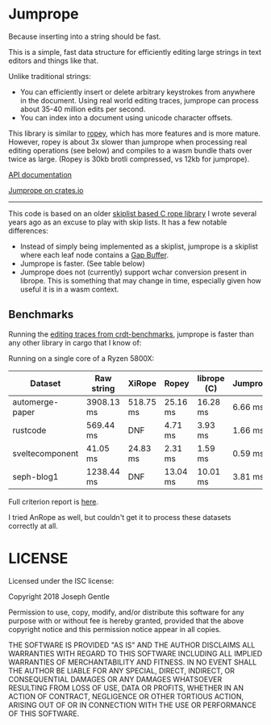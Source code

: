 # Jumprope

Because inserting into a string should be fast.

This is a simple, fast data structure for efficiently editing large strings in text editors and things like that.

Unlike traditional strings:

- You can efficiently insert or delete arbitrary keystrokes from anywhere in the document. Using real world editing traces, jumprope can process about 35-40 million edits per second.
- You can index into a document using unicode character offsets.

This library is similar to [ropey](https://crates.io/crates/ropey), which has more features and is more mature. However, ropey is about 3x slower than jumprope when processing real editing operations (see below) and compiles to a wasm bundle thats over twice as large. (Ropey is 30kb brotli compressed, vs 12kb for jumprope).

[API documentation](https://docs.rs/jumprope/)

[Jumprope on crates.io](https://crates.io/crates/jumprope)

---

This code is based on an older [skiplist based C rope library](https://github.com/josephg/librope) I wrote several years ago as an excuse to play with skip lists. It has a few notable differences:

- Instead of simply being implemented as a skiplist, jumprope is a skiplist where each leaf node contains a [Gap Buffer](https://en.wikipedia.org/wiki/Gap_buffer).
- Jumprope is faster. (See table below)
- Jumprope does not (currently) support wchar conversion present in librope. This is something that may change in time, especially given how useful it is in a wasm context.


## Benchmarks

Running the [editing traces from crdt-benchmarks](https://github.com/josephg/crdt-benchmarks), jumprope is faster than any other library in cargo that I know of:

Running on a single core of a Ryzen 5800X:

| Dataset | Raw string | XiRope | Ropey | librope (C) | Jumprope |
|---------|------------|--------|-------|-------------|----------|
automerge-paper | 3908.13 ms | 518.75 ms | 25.16 ms | 16.28 ms | 6.66 ms
rustcode | 569.44 ms | DNF | 4.71 ms | 3.93 ms | 1.66 ms
sveltecomponent | 41.05 ms | 24.83 ms | 2.31 ms | 1.59 ms | 0.59 ms
seph-blog1 | 1238.44 ms | DNF | 13.04 ms | 10.01 ms | 3.81 ms

Full criterion report is [here](https://home.seph.codes/public/rope_bench/report/).

I tried AnRope as well, but couldn't get it to process these datasets correctly at all.


# LICENSE

Licensed under the ISC license:

Copyright 2018 Joseph Gentle

Permission to use, copy, modify, and/or distribute this software for any purpose with or without fee is hereby granted, provided that the above copyright notice and this permission notice appear in all copies.

THE SOFTWARE IS PROVIDED "AS IS" AND THE AUTHOR DISCLAIMS ALL WARRANTIES WITH REGARD TO THIS SOFTWARE INCLUDING ALL IMPLIED WARRANTIES OF MERCHANTABILITY AND FITNESS. IN NO EVENT SHALL THE AUTHOR BE LIABLE FOR ANY SPECIAL, DIRECT, INDIRECT, OR CONSEQUENTIAL DAMAGES OR ANY DAMAGES WHATSOEVER RESULTING FROM LOSS OF USE, DATA OR PROFITS, WHETHER IN AN ACTION OF CONTRACT, NEGLIGENCE OR OTHER TORTIOUS ACTION, ARISING OUT OF OR IN CONNECTION WITH THE USE OR PERFORMANCE OF THIS SOFTWARE.